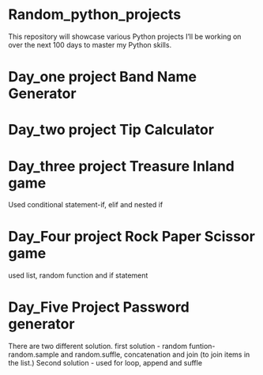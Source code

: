 # Random_python_projects
This repository will showcase various Python projects I’ll be working on over the next 100 days to master my Python skills.
# Day_one project Band Name Generator
# Day_two project Tip Calculator
# Day_three project Treasure Inland game 
Used conditional statement-if, elif and nested if 
# Day_Four project Rock Paper Scissor game
used list, random function and if statement
# Day_Five Project Password generator
There are two different solution. first solution - random funtion- random.sample and random.suffle, concatenation and join (to join items in the list.) Second solution - used for loop, append and suffle